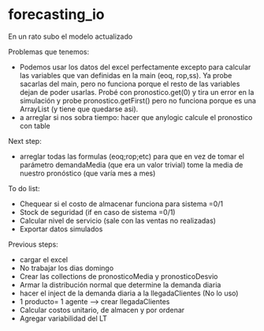# forecasting_io

En un rato subo el modelo actualizado

Problemas que tenemos:
* Podemos usar los datos del excel perfectamente excepto para calcular las variables que van definidas en la main (eoq, rop,ss). Ya probe sacarlas del main, pero no funciona porque el resto de las variables dejan de poder usarlas.
Probé con pronostico.get(0) y tira un error en la simulación y probe pronostico.getFirst() pero no funciona porque es una ArrayList (y tiene que quedarse asi).
* a arreglar si nos sobra tiempo: hacer que anylogic calcule el pronostico con table 

Next step: 
* arreglar todas las formulas (eoq;rop;etc) para que en vez de tomar el parámetro demandaMedia (que era un valor trivial) tome la media de nuestro pronóstico (que varía mes a mes)


To do list:
* Chequear si el costo de almacenar funciona para sistema =0/1
* Stock de seguridad (if en caso de sistema =0/1)
* Calcular nivel de servicio (sale con las ventas no realizadas)
* Exportar datos simulados


Previous steps:
  * cargar el excel 
  * No trabajar los dias domingo
  * Crear las collections de pronosticoMedia y pronosticoDesvio
  * Armar la distribución normal que determine la demanda diaria
  * hacer el inject de la demanda diaria a la llegadaClientes (No lo uso)
  * 1 producto= 1 agente --> crear llegadaClientes
  * Calcular costos unitario, de almacen y por ordenar
  * Agregar variabilidad del LT
